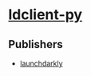 # [ldclient-py](https://pypi.org/project/ldclient-py)



## Publishers
- [launchdarkly](https://pypi.org/user/launchdarkly)

